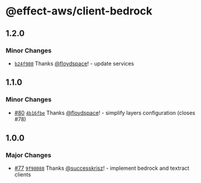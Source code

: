 # @effect-aws/client-bedrock

## 1.2.0

### Minor Changes

- [`b24f980`](https://github.com/floydspace/effect-aws/commit/b24f98045ee3383c54d1152054e5b77f01d5f5e3) Thanks [@floydspace](https://github.com/floydspace)! - update services

## 1.1.0

### Minor Changes

- [#80](https://github.com/floydspace/effect-aws/pull/80) [`4b16fbe`](https://github.com/floydspace/effect-aws/commit/4b16fbebce8131df7798ee92f43cf6b7df3e907c) Thanks [@floydspace](https://github.com/floydspace)! - simplify layers configuration (closes #78)

## 1.0.0

### Major Changes

- [#77](https://github.com/floydspace/effect-aws/pull/77) [`9f98088`](https://github.com/floydspace/effect-aws/commit/9f98088422f25ecba32f2bd193c5eb28f19622cc) Thanks [@successkrisz](https://github.com/successkrisz)! - implement bedrock and textract clients
